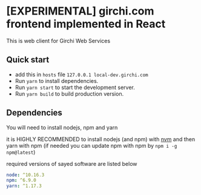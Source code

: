 # [EXPERIMENTAL] girchi.com frontend implemented in React

This is web client for Girchi Web Services

## Quick start

 - add this in `hosts` file `127.0.0.1 local-dev.girchi.com`
 - Run `yarn` to install dependencies.
 - Run `yarn start` to start the development server.
 - Run `yarn build` to build production version.

## Dependencies

You will need to install nodejs, npm and yarn

it is HIGHLY RECOMMENDED to install nodejs (and npm) with [nvm](https://github.com/creationix/nvm) and then yarn with npm (if needed you can update npm with npm by `npm i -g npm@latest`)

required versions of sayed software are listed below

```yaml
node: ^10.16.3
npm: ^6.9.0
yarn: ^1.17.3
```

